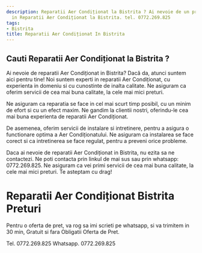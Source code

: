 ```yaml
---
description: Reparatii Aer Condiționat la Bistrita ? Ai nevoie de un profesionist
  in Reparatii Aer Condiționat la Bistrita. tel. 0772.269.825
tags:
- Bistrita
title: Reparatii Aer Condiționat In Bistrita
---
```



## Cauti Reparatii Aer Condiționat la Bistrita ?

Ai nevoie de reparatii Aer Condiționat in Bistrita? Dacă da, atunci suntem aici pentru tine! Noi suntem experti in reparatii Aer Condiționat, cu experienta in domeniu si cu cunostinte de inalta calitate. Ne asiguram ca oferim servicii de cea mai buna calitate, la cele mai mici preturi.

Ne asiguram ca reparatia se face in cel mai scurt timp posibil, cu un minim de efort si cu un efect maxim. Ne gandim la clientii nostri, oferindu-le cea mai buna experienta de reparatii Aer Condiționat. 

De asemenea, oferim servicii de instalare si intretinere, pentru a asigura o functionare optima a Aer Condiționatului. Ne asiguram ca instalarea se face corect si ca intretinerea se face regulat, pentru a preveni orice probleme.

Daca ai nevoie de reparatii Aer Condiționat in Bistrita, nu ezita sa ne contactezi. Ne poti contacta prin linkul de mai sus sau prin whatsapp: 0772.269.825. Ne asiguram ca vei primi servicii de cea mai buna calitate, la cele mai mici preturi. Te asteptam cu drag!

# Reparatii Aer Condiționat Bistrita Preturi
Pentru o oferta de pret, va rog sa imi scrieti pe whatsapp, si va trimitem in 30 min, Gratuit si fara Obligatii Oferta de Pret.

Tel. 0772.269.825
Whatsapp. 0772.269.825
